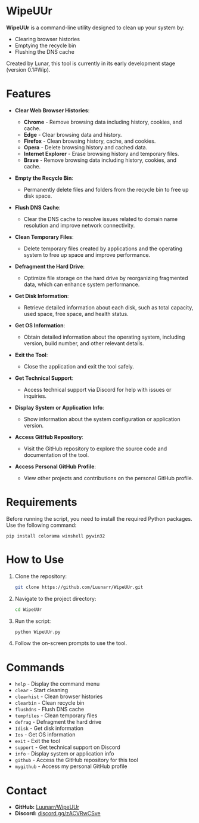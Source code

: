 
#             WipeUUr


**WipeUUr** is a command-line utility designed to clean up your system by:
- Clearing browser histories
- Emptying the recycle bin
- Flushing the DNS cache

Created by Lunar, this tool is currently in its early development stage (version 0.1#Wip).

# Features

- **Clear Web Browser Histories**:
  - **Chrome** - Remove browsing data including history, cookies, and cache.
  - **Edge** - Clear browsing data and history.
  - **Firefox** - Clean browsing history, cache, and cookies.
  - **Opera** - Delete browsing history and cached data.
  - **Internet Explorer** - Erase browsing history and temporary files.
  - **Brave** - Remove browsing data including history, cookies, and cache.

- **Empty the Recycle Bin**:
  - Permanently delete files and folders from the recycle bin to free up disk space.

- **Flush DNS Cache**:
  - Clear the DNS cache to resolve issues related to domain name resolution and improve network connectivity.

- **Clean Temporary Files**:
  - Delete temporary files created by applications and the operating system to free up space and improve performance.

- **Defragment the Hard Drive**:
  - Optimize file storage on the hard drive by reorganizing fragmented data, which can enhance system performance.

- **Get Disk Information**:
  - Retrieve detailed information about each disk, such as total capacity, used space, free space, and health status.

- **Get OS Information**:
  - Obtain detailed information about the operating system, including version, build number, and other relevant details.

- **Exit the Tool**:
  - Close the application and exit the tool safely.

- **Get Technical Support**:
  - Access technical support via Discord for help with issues or inquiries.

- **Display System or Application Info**:
  - Show information about the system configuration or application version.

- **Access GitHub Repository**:
  - Visit the GitHub repository to explore the source code and documentation of the tool.

- **Access Personal GitHub Profile**:
  - View other projects and contributions on the personal GitHub profile.

# Requirements
Before running the script, you need to install the required Python packages. Use the following command:

    pip install colorama winshell pywin32

# How to Use
1. Clone the repository:

    ```bash
    git clone https://github.com/Luunarr/WipeUUr.git
    ```

2. Navigate to the project directory:

    ```bash
    cd WipeUUr
    ```

3. Run the script:

    ```bash
    python WipeUUr.py
    ```

4. Follow the on-screen prompts to use the tool.

# Commands
- `help`      - Display the command menu
- `clear`     - Start cleaning
- `clearhist` - Clean browser histories
- `clearbin`  - Clean recycle bin
- `flushdns`  - Flush DNS cache
- `tempfiles` - Clean temporary files
- `defrag`    - Defragment the hard drive
- `Idisk`     - Get disk information
- `Ios`       - Get OS information
- `exit`      - Exit the tool
- `support`   - Get technical support on Discord
- `info`      - Display system or application info
- `github`    - Access the GitHub repository for this tool
- `mygithub`  - Access my personal GitHub profile

# Contact
- **GitHub:** [Luunarr/WipeUUr](https://github.com/Luunarr/WipeUUr)
- **Discord:** [discord.gg/zACVRwCSve](https://discord.gg/zACVRwCSve)

